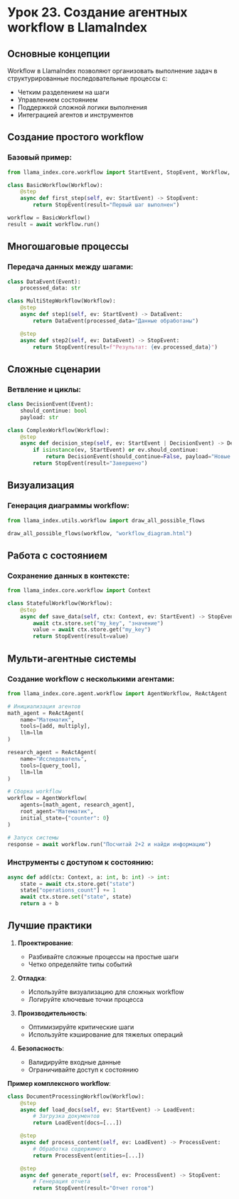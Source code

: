 # Урок 23. Создание агентных workflow в LlamaIndex

## Основные концепции

Workflow в LlamaIndex позволяют организовать выполнение задач в структурированные последовательные процессы с:

- Четким разделением на шаги
- Управлением состоянием
- Поддержкой сложной логики выполнения
- Интеграцией агентов и инструментов

## Создание простого workflow

### Базовый пример:

```python
from llama_index.core.workflow import StartEvent, StopEvent, Workflow, step

class BasicWorkflow(Workflow):
    @step
    async def first_step(self, ev: StartEvent) -> StopEvent:
        return StopEvent(result="Первый шаг выполнен")

workflow = BasicWorkflow()
result = await workflow.run()
```

## Многошаговые процессы

### Передача данных между шагами:

```python
class DataEvent(Event):
    processed_data: str

class MultiStepWorkflow(Workflow):
    @step
    async def step1(self, ev: StartEvent) -> DataEvent:
        return DataEvent(processed_data="Данные обработаны")

    @step
    async def step2(self, ev: DataEvent) -> StopEvent:
        return StopEvent(result=f"Результат: {ev.processed_data}")
```

## Сложные сценарии

### Ветвление и циклы:

```python
class DecisionEvent(Event):
    should_continue: bool
    payload: str

class ComplexWorkflow(Workflow):
    @step
    async def decision_step(self, ev: StartEvent | DecisionEvent) -> DecisionEvent | StopEvent:
        if isinstance(ev, StartEvent) or ev.should_continue:
            return DecisionEvent(should_continue=False, payload="Новые данные")
        return StopEvent(result="Завершено")
```

## Визуализация

### Генерация диаграммы workflow:

```python
from llama_index.utils.workflow import draw_all_possible_flows

draw_all_possible_flows(workflow, "workflow_diagram.html")
```

## Работа с состоянием

### Сохранение данных в контексте:

```python
from llama_index.core.workflow import Context

class StatefulWorkflow(Workflow):
    @step
    async def save_data(self, ctx: Context, ev: StartEvent) -> StopEvent:
        await ctx.store.set("my_key", "значение")
        value = await ctx.store.get("my_key")
        return StopEvent(result=value)
```

## Мульти-агентные системы

### Создание workflow с несколькими агентами:

```python
from llama_index.core.agent.workflow import AgentWorkflow, ReActAgent

# Инициализация агентов
math_agent = ReActAgent(
    name="Математик",
    tools=[add, multiply],
    llm=llm
)

research_agent = ReActAgent(
    name="Исследователь",
    tools=[query_tool],
    llm=llm
)

# Сборка workflow
workflow = AgentWorkflow(
    agents=[math_agent, research_agent],
    root_agent="Математик",
    initial_state={"counter": 0}
)

# Запуск системы
response = await workflow.run("Посчитай 2+2 и найди информацию")
```

### Инструменты с доступом к состоянию:

```python
async def add(ctx: Context, a: int, b: int) -> int:
    state = await ctx.store.get("state")
    state["operations_count"] += 1
    await ctx.store.set("state", state)
    return a + b
```

## Лучшие практики

1. **Проектирование**:

   - Разбивайте сложные процессы на простые шаги
   - Четко определяйте типы событий

2. **Отладка**:

   - Используйте визуализацию для сложных workflow
   - Логируйте ключевые точки процесса

3. **Производительность**:

   - Оптимизируйте критические шаги
   - Используйте кэширование для тяжелых операций

4. **Безопасность**:
   - Валидируйте входные данные
   - Ограничивайте доступ к состоянию

**Пример комплексного workflow**:

```python
class DocumentProcessingWorkflow(Workflow):
    @step
    async def load_docs(self, ev: StartEvent) -> LoadEvent:
        # Загрузка документов
        return LoadEvent(docs=[...])

    @step
    async def process_content(self, ev: LoadEvent) -> ProcessEvent:
        # Обработка содержимого
        return ProcessEvent(entities=[...])

    @step
    async def generate_report(self, ev: ProcessEvent) -> StopEvent:
        # Генерация отчета
        return StopEvent(result="Отчет готов")
```

